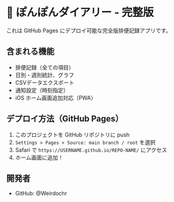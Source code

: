 # 🍑 ぽんぽんダイアリー - 完整版

これは GitHub Pages にデプロイ可能な完全版排便記録アプリです。

## 含まれる機能

- 排便記録（全ての項目）
- 日別・週別統計、グラフ
- CSVデータエクスポート
- 通知設定（時刻指定）
- iOS ホーム画面追加対応（PWA）

## デプロイ方法（GitHub Pages）

1. このプロジェクトを GitHub リポジトリに push
2. `Settings > Pages > Source: main branch / root` を選択
3. Safari で `https://USERNAME.github.io/REPO-NAME/` にアクセス
4. ホーム画面に追加！

## 開発者

- GitHub: @Weirdochr
